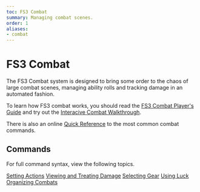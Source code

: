 ```yaml
---
toc: FS3 Combat
summary: Managing combat scenes.
order: 1
aliases:
- combat
---
```

# FS3 Combat

The FS3 Combat system is designed to bring some order to the chaos of large combat scenes, managing ability rolls and tracking damage in an automated fashion. 

To learn how FS3 combat works, you should read the [FS3 Combat Player's Guide](http://aresmush.com/fs3/fs3-3/combat) and try out the [Interacive Combat Walkthrough](http://aresmush.com/fs3/fs3-3/combat-walkthrough).

There is also an online [Quick Reference](http://aresmush.com/fs3/fs3-3/combat-quickref) to the most common combat commands.

## Commands

For full command syntax, view the following topics.

[Setting Actions](/help/combat_actions)
[Viewing and Treating Damage](/help/damage)
[Selecting Gear](/help/gear)
[Using Luck](/help/combat_luck)
[Organizing Combats](/help/combat_org)
